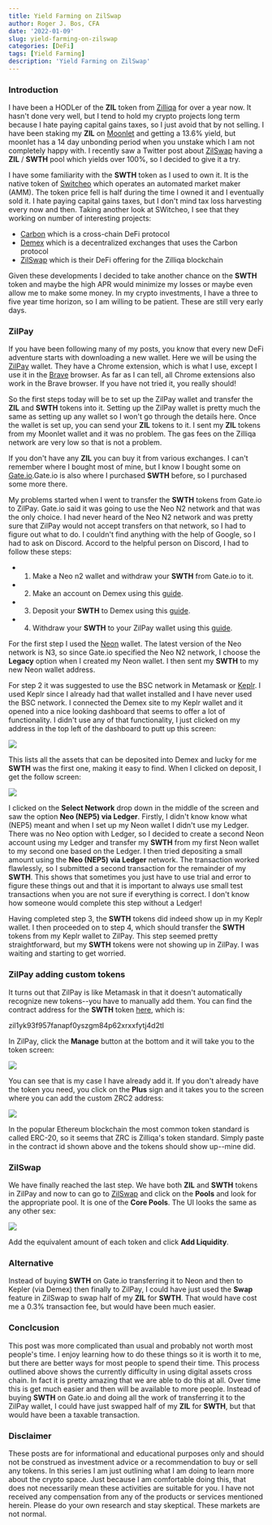 ```yaml
---
title: Yield Farming on ZilSwap
author: Roger J. Bos, CFA
date: '2022-01-09'
slug: yield-farming-on-zilswap
categories: [DeFi]
tags: [Yield Farming]
description: 'Yield Farming on ZilSwap'
---
```


### Introduction ###

I have been a HODLer of the **ZIL** token from [Zilliqa](https://www.zilliqa.com/) for over a year now.  It hasn't done very well, but I tend to hold my crypto projects long term because I hate paying capital gains taxes, so I just avoid that by not selling.  I have been staking my **ZIL** on [Moonlet](https://moonlet.io/) and getting a 13.6% yield, but moonlet has a 14 day unbonding period when you unstake which I am not completely happy with.  I recently saw a Twitter post about [ZilSwap](https://zilpay.io/) having a **ZIL** / **SWTH** pool which yields over 100%, so I decided to give it a try.

I have some familiarity with the **SWTH** token as I used to own it.  It is the native token of [Switcheo](https://www.switcheo.com/) which operates an automated market maker (AMM).  The token price fell is half during the time I owned it and I eventually sold it.  I hate paying capital gains taxes, but I don't mind tax loss harvesting every now and then. Taking another look at SWitcheo, I see that they working on number of interesting projects:

* [Carbon](https://carbon.network/) which is a cross-chain DeFi protocol
* [Demex](https://dem.exchange/) which is a decentralized exchanges that uses the Carbon protocol
* [ZilSwap](https://zilswap.io/swap) which is their DeFi offering for the Zilliqa blockchain

Given these developments I decided to take another chance on the **SWTH** token and maybe the high APR would minimize my losses or maybe even allow me to make some money.  In my crypto investments, I have a three to five year time horizon, so I am willing to be patient.  These are still very early days.

### ZilPay ###

If you have been following many of my posts, you know that every new DeFi adventure starts with downloading a new wallet.  Here we will be using the [ZilPay](https://zilpay.io/) wallet.  They have a Chrome extension, which is what I use, except I use it in the [Brave](https://brave.com/) browser.  As far as I can tell, all Chrome extensions also work in the Brave browser.  If you have not tried it, you really should!

So the first steps today will be to set up the ZilPay wallet and transfer the **ZIL** and **SWTH** tokens into it. Setting up the ZilPay wallet is pretty much the same as setting up any wallet so I won't go through the details here.  Once the wallet is set up, you can send your **ZIL** tokens to it.  I sent my **ZIL** tokens from my Moonlet wallet and it was no problem.  The gas fees on the Zilliqa network are very low so that is not a problem.  

If you don't have any **ZIL** you can buy it from various exchanges.  I can't remember where I bought most of mine, but I know I bought some on [Gate.io](https://www.gate.io/).Gate.io is also where I purchased **SWTH** before, so I purchased some more there.  

My problems started when I went to transfer the **SWTH** tokens from Gate.io to ZilPay.  Gate.io said it was going to use the Neo N2 network and that was the only choice.  I had never heard of the Neo N2 network and was pretty sure that ZilPay would not accept transfers on that network, so I had to figure out what to do.  I couldn't find anything with the help of Google, so I had to ask on Discord.  Accord to the helpful person on Discord, I had to follow these steps:

* 1) Make a Neo n2 wallet and withdraw your **SWTH** from Gate.io to it.
* 2) Make an account on Demex using this [guide](https://guide.dem.exchange/getting-started/creating-a-demex-account).
* 3) Deposit your **SWTH** to Demex using this [guide](https://guide.dem.exchange/getting-started/deposits).
* 4) Withdraw your **SWTH** to your ZilPay wallet using this [guide](https://guide.dem.exchange/getting-started/withdrawals).

For the first step I used the [Neon](https://neonwallet.com/) wallet.  The latest version of the Neo network is N3, so since Gate.io specified the Neo N2 network, I choose the __Legacy__ option when I created my Neon wallet.  I then sent my **SWTH** to my new Neon wallet address.

For step 2 it was suggested to use the BSC network in Metamask or [Keplr](https://www.keplr.app/).  I used Keplr since I already had that wallet installed and I have never used the BSC network.  I connected the Demex site to my Keplr wallet and it opened into a nice looking dashboard that seems to offer a lot of functionality.  I didn't use any of that functionality, I just clicked on my address in the top left of the dashboard to putt up this screen:

![](/img/demex.png)

This lists all the assets that can be deposited into Demex and lucky for me **SWTH** was the first one, making it easy to find.  When I clicked on deposit, I get the follow screen:

![](/img/neo_via_ledger.png)

I clicked on the __Select Network__ drop down in the middle of the screen and saw the option __Neo (NEP5) via Ledger__.  Firstly, I didn't know know what (NEP5) meant and when I set up my Neon wallet I didn't use my Ledger.  There was no Neo option with Ledger, so I decided to create a second Neon account using my Ledger and transfer my **SWTH** from my first Neon wallet to my second one based on the Ledger.  I then tried depositing a small amount using the __Neo (NEP5) via Ledger__ network.  The transaction worked flawlessly, so I submitted a second transaction for the remainder of my **SWTH**.  This shows that sometimes you just have to use trial and error to figure these things out and that it is important to always use small test transactions when you are not sure if everything is correct.  I don't know how someone would complete this step without a Ledger!

Having completed step 3, the **SWTH** tokens did indeed show up in my Keplr wallet.  I then proceeded on to step 4, which should transfer the **SWTH** tokens from my Keplr wallet to ZilPay.  This step seemed pretty straightforward, but my **SWTH** tokens were not showing up in ZilPay.  I was waiting and starting to get worried.

### ZilPay adding custom tokens ###

It turns out that ZilPay is like Metamask in that it doesn't automatically recognize new tokens--you have to manually add them. You can find the contract address for the **SWTH** token [here](https://viewblock.io/zilliqa/address/zil1yk93f957fanapf0yszgm84p62xrxxfytj4d2tl), which is:

zil1yk93f957fanapf0yszgm84p62xrxxfytj4d2tl

In ZilPay, click the __Manage__ button at the bottom and it will take you to the token screen:

![](/img/zilpay_tokens.png)

You can see that is my case I have already add it.  If you don't already have the token you need, you click on the __Plus__ sign and it takes you to the screen where you can add the custom ZRC2 address:

![](/img/custom_zrc2.png)

In the popular Ethereum blockchain the most common token standard is called ERC-20, so it seems that ZRC is Zilliqa's token standard.  Simply paste in the contract id shown above and the tokens should show up--mine did.

### ZilSwap ###

We have finally reached the last step.  We have both **ZIL** and **SWTH** tokens in ZilPay and now to can go to [ZilSwap](https://zilswap.io/swap) and click on the __Pools__ and look for the appropriate pool.  It is one of the __Core Pools__.  The UI looks the same as any other sex:

![](/img/zilpay_swap.png)

Add the equivalent amount of each token and click __Add Liquidity__.

### Alternative ###

Instead of buying **SWTH** on Gate.io transferring it to Neon and then to Kepler (via Demex) then finally to ZilPay, I could have just used the __Swap__ feature in ZilSwap to swap half of my **ZIL** for **SWTH**.  That would have cost me a 0.3% transaction fee, but would have been much easier. 

### Conclcusion ###

This post was more complicated than usual and probably not worth most people's time.  I enjoy learning how to do these things so it is worth it to me, but there are better ways for most people to spend their time.  This process outlined above shows the currently difficulty in using digital assets cross chain.  In fact it is pretty amazing that we are able to do this at all.  Over time this is get much easier and then will be available to more people.  Instead of buying **SWTH** on Gate.io and doing all the work of transferring it to the ZilPay wallet, I could have just swapped half of my **ZIL** for **SWTH**, but that would have been a taxable transaction. 

### Disclaimer ###

These posts are for informational and educational purposes only and should not be construed as investment advice or a recommendation to buy or sell any tokens.  In this series I am just outlining what I am doing to learn more about the crypto space.  Just because I am comfortable doing this, that does not necessarily mean these activities are suitable for you.  I have not received any compensation from any of the products or services mentioned herein.  Please do your own research and stay skeptical.  These markets are not normal.

